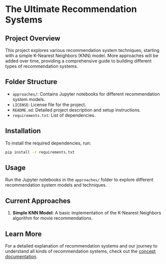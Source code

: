 # The Ultimate Recommendation Systems

## Project Overview
This project explores various recommendation system techniques, starting with a simple K-Nearest Neighbors (KNN) model. More approaches will be added over time, providing a comprehensive guide to building different types of recommendation systems.

## Folder Structure
- `approaches/`: Contains Jupyter notebooks for different recommendation system models.
- `LICENSE`: License file for the project.
- `README.md`: Detailed project description and setup instructions.
- `requirements.txt`: List of dependencies.

## Installation
To install the required dependencies, run:
```bash
pip install -r requirements.txt
```

## Usage
Run the Jupyter notebooks in the `approaches/` folder to explore different recommendation system models and techniques.

## Current Approaches
1. **Simple KNN Model**: A basic implementation of the K-Nearest Neighbors algorithm for movie recommendations.

## Learn More
For a detailed explanation of recommendation systems and our journey to understand all kinds of recommendation systems, check out the [concept documentation](concept_docs).
